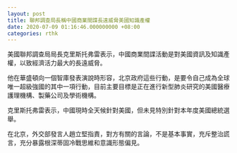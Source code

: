 ```yaml
---
layout: post
title: 聯邦調查局長稱中國商業間諜長遠威脅美國知識產權
date: 2020-07-09 01:16:46.000000000 +08:00
categories: rthk
---
```


美國聯邦調查局局長克里斯托弗雷表示，中國商業間諜活動是對美國資訊及知識產權，以致經濟活力最大的長遠威脅。

他在華盛頓向一個智庫發表演說時形容，北京政府這些行動，是要令自己成為全球唯一超級強國的其中一項行動，目前主要目標是正在進行新型肺炎研究的美國醫療護理機構、製藥公司及學術機構。

克里斯托弗雷表示，中國現時全天候針對美國，但未見特別針對本年度美國總統選舉。

在北京，外交部發言人趙立堅指責，對方有關的言論，不是基本事實，充斥整治謊言，充分暴露根深蒂固冷戰思維和意識形態偏見。
